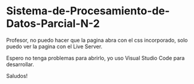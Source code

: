 # Sistema-de-Procesamiento-de-Datos-Parcial-N-2

Profesor, no puedo hacer que la pagina abra con el css incorporado, solo puedo ver la pagina con el Live Server.

Espero no tenga problemas para abrirlo, yo uso Visual Studio Code para desarrollar.

Saludos!
